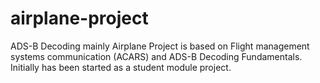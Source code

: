 # airplane-project
ADS-B Decoding mainly 
Airplane Project is based on Flight management systems communication (ACARS) and ADS-B Decoding Fundamentals. 
Initially has been started as a student module project. 
